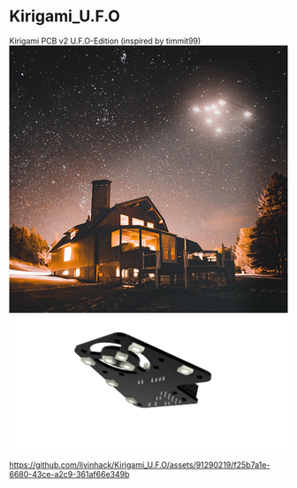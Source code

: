 # Kirigami_U.F.O

Kirigami PCB v2 U.F.O-Edition (inspired by timmit99)
![Alt text](/Files/ufo.png?raw=true "Title")![Alt text](/Files/kirigami_pcb.png?raw=true "Title")

https://github.com/livinhack/Kirigami_U.F.O/assets/91290219/f25b7a1e-6680-43ce-a2c9-361af66e349b

